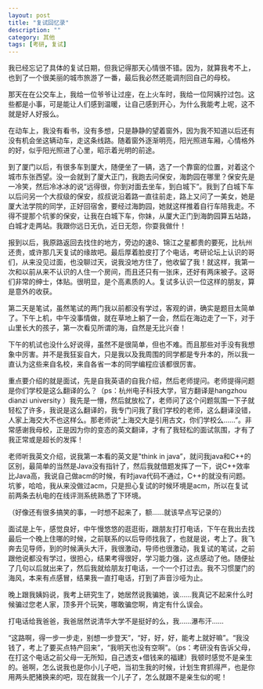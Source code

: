 ```yaml
---
layout: post
title: "复试回忆录"
description: ""
category: 其他
tags: [考研, 复试]
---
```


我已经忘记了具体的复试日期，但我记得那天心情很不错。因为，就算我考不上，也到了一个很美丽的城市旅游了一番，最后我必然还能调剂回自己的母校。
    
那天在在公交车上，我给一位爷爷让过座，在上火车时，我给一位阿姨拧过包。这些都是小事，可是能让人们感到温暖，让自己感到开心，为什么我能考上呢，这不就是好人好报么。 

在动车上，我没有看书，没有多想，只是静静的望着窗外，因为我不知道以后还有没有机会坐这辆动车，走这条线路。随着窗外逐渐明亮，阳光照进车厢，心情格外的好，似乎阳光照进了心里，昭示着光明的前途。 

到了厦门以后，有很多车到厦大，随便坐了一辆，选了一个靠窗的位置，对着这个城市东张西望。没一会就到了厦大正门，我跑去问保安，海韵园在哪里？保安先是一冷笑，然后冷冰冰的说“远得很，你到对面去坐车，到白城下”。我到了白城下车以后问另一个大叔级的保安，叔叔说沿着路一直往前走，路上又问了一美女，她是厦大法学院的同学，正好回宿舍，要经过海韵园，她就这样推着自行车陪我走。不得不提那个坑爹的保安，让我在白城下车，你妹，从厦大正门到海韵园算五站路，白城才走两站。我跟你远日无仇，近日无怨，你耍我做什！ 

报到以后，我原路返回去找住的地方，旁边的速8、锦江之星都贵的要死，比杭州还贵，或许那几天复试的缘故吧。最后厚着脸皮打了个电话，考研论坛上认识的哥们，从来没见过面，也没聊过天，说我没地方住了，他收留了我！就这样，我第一次和以前从来不认识的人住一个房间，而且还只有一张床，还好有两床被子。这哥们非常的绅士，体贴。很明显，是个高素质的人。复试多认识一位这样的朋友，算是意外的收获。 

第二天是笔试，虽然笔试的两门我以前都没有学过，客观的讲，确实是题目太简单了。下午上机，中午没事情做，就在草地上躺了一会，然后在海边走了一下，对于山里长大的孩子，第一次看见所谓的海，自然是无比兴奋！ 

下午的机试也没什么好说得，虽然不是很简单，但也不难。而且那些对手没有我想象中厉害。并不是我狂妄自大，只是我以及我周围的同学都是专升本的，所以我一直认为这些来自名校，来自各省一本的同学编程应该都很厉害。 

重点要介绍的就是面试，先是自我英语的自我介绍，然后老师提问。老师提得问题是你们学校是这么翻译的么？（ps：杭州电子科技大学，官方翻译是hangzhou dianzi university ）我先是一懵，然后就放松了，老师问了这个问题氛围一下子就轻松了许多，我说是这么翻译的，我专门问我了我们学校的老师，这么翻译没错，人家上海交大不也这样么。那老师说“上海交大是引用古文，你们学校么……”。非常感谢我母校，正是因为你的变态的英文翻译，才有了我轻松的面试氛围，才有了我正常或是超长的发挥！ 

老师听我英文介绍，说我第一本看的英文是"think in java”，就问我java和C++的区别，最简单的当然是Java没有指针了，然后我就借题发挥了一下，说C++效率比Java高，我说自己做acm的时候，有时java代码不通过，C++的就没有问题。坑爹，哈哈，我从来没做过acm，只是担心复试的时候环境是acm，所以在复试前两条去杭电的在线评测系统熟悉了下环境。 

（好像还有很多搞笑的事，一时想不起来了，额……就该早点写记录的） 

面试是上午，感觉良好，中午慢悠悠的逛逛街，跟朋友打打电话，下午在我出去找最后一个晚上住哪的时候，之前联系的以后导师找我了，也就是说，考上了。我飞奔去见导师，到的时候满头大汗，我很激动，导师也很激动，我复试的笔试，之前跟他说都没有学过，很担心，结果考得很好，学习能力强，这点感动了他。随便扯了几句以后就出来了，然后我就给朋友打电话，一个一个打过去。我不习惯厦门的海风，本来有点感冒，结果我一直打电话，打到了声音沙哑为止。 

晚上跟我姨妈说，我考上研究生了，她居然说我骗她，诶……我真记不起来什么时候骗过您老人家，顶多开个玩笑，哪敢骗您啊，肯定有什么误会。 

打电话给我爸爸，我爸居然说清华大学不是挺好的么，我……瀑布汗…… 

“这路啊，得一步一步走，别想一步登天”，“好，好，好，能考上就好嘛”。“我没钱了，考上了要买点特产回来”，“我明天也没有空啊”。（ps：考研没有告诉父母，在打这个电话之前父母一无所知，自己透支+借钱来的福建）我顿时感觉不是亲生的。爸啊，怎么说我也是你小儿子吧，当初生我的时候，计划生育抓得严，也是你用两头肥猪换来的吧，现在就我一个儿子了，怎么就跟不是亲生似的呢！
